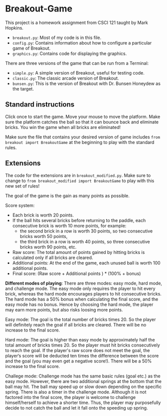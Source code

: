 # Breakout-Game

This project is a homework assignment from CSCI 121 taught by Mark Hopkins.

- `breakout.py`: Most of my code is in this file.
- `config.py`: Contains information about how to configure a particular game of Breakout.
- `graphics.py`: Contains code for displaying the graphics.

There are three versions  of the game that can be run from a Terminal:
- `simple.py`: A simple version of Breakout, useful for testing code.
- `classic.py`: The classic arcade version of Breakout.
- `bunsen.py`: This is the version of Breakout with Dr. Bunsen Honeydew as the target.

## Standard instructions
Click once to start the game. Move your mouse to move the platform. Make sure the platform catches the ball so that it can bounce back and eliminate bricks. You win the game when all bricks are eliminated! 

Make sure the file that contains your desired version of game includes `from breakout import BreakoutGame` at the beginning to play with the standard rules.

## Extensions

The code for the extensions are in `breakout_modified.py`. Make sure to change to `from breakout_modified import BreakoutGame` to play with this new set of rules! 

The goal of the game is the gain as many points as possible. 

Score system:
- Each brick is worth 20 points. 
- If the ball hits several bricks before returning to the paddle, each consecutive brick is worth 10 more points, for example:
  - the second brick in a row is worth 30 points, so two consecutive bricks worth 50 points, 
  - the third brick in a row is worth 40 points, so three consecutive bricks worth 90 points, etc.
- Raw score: The total amount of points gained by hitting bricks is calculated only if all bricks are cleared. 
- Additional points: At the end of the game, each unused ball is worth 100 additional points.
- Final score: (Raw score + Additional points ) * (100% + bonus)

**Different modes of playing**:
There are three modes: easy mode, hard mode, and challenge mode. 
The easy mode only requires the player to hit every brick, whereas the hard mode encourages players to hit consecutive bricks. 
The hard mode has a 50% bonus when calculating the final score, and the easy mode has no bonus. 
Hence by choosing the hard mode, the player may earn more points, but also risks loosing more points. 

Easy mode:
The goal is the total number of bricks times 20. 
So the player will definitely reach the goal if all bricks are cleared. 
There will be no increase to the final score. 

Hard mode:
The goal is higher than easy mode by approximately half the total amount of bricks times 20. 
So the player must hit bricks consecutively to reach the goal.
If the player's raw score does not meet the goal, the player‘s score will be deducted ten times the difference between the score and the goal (you may even get a negative score!). 
There will be a 50% increase to the final score. 

Challege mode: 
Challenge mode has the same basic rules (goal etc.) as the easy mode. 
However, there are two additional springs at the bottom that the ball may hit. 
The ball may speed up or slow down depending on the specific spring. 
There is also a timer in the challenge mode. Although it is not factored into the final score, the player is welcome to challenge himself/herself to achieve a shorter time. 
Thus, the player may purposefully decide to not catch the ball and let it fall onto the speeding up spring. 

